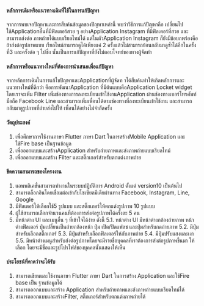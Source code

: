 #### หลักการเดิมหรือแนวทางเดิมที่ใช้ในการแก้ปัญหา
จากการพบเจอปัญหาและการสืบค้นข้อมูลของปัญหาเหล่านี้ พบว่าวิธีการแก้ปัญหาคือ เปลี่ยนไป
ใช้Applicationอื่นที่มีฟิลเตอร์สวย ๆ อย่างApplication Instagram ที่มีฟิลเตอร์ที่สวย และสามารถส่งต่อ
ภาพถ่ายได้แบบเรียลไทม์ได้ แต่ในตัวApplication Instagram ก็ยังมีข้อบกพร่องคือถ้าส่งต่อรูปภาพแบบ
เรียลไทม์สามารถดูได้เพียงแค่ 2 ครั้งแล้วไม่สามารถย้อนกลับมาดูซ้ำได้อีกในครั้งที่3 และครั้งต่อ ๆ ไปซึ่ง
นั้นเป็นการแก้ปัญหาที่ยังไม่ตอบโจทย์ของทางผู้จัดทำ
#### หลักการหรือแนวทางใหม่ที่ต้องการนำเสนอเพื่อแก้ปัญหา
จากหลักการเดิมในการแก้ไขปัญหาและApplicationที่ผู้จัดท าได้สืบค้นทำให้เกิดหลักการและ
แนวทางใหม่ที่ดีกว่า คือการพัฒนาApplication ที่มีต้นแบบคือApplication Locket widget โดยเราจะเพิ่ม 
Filter เพิ่มช่องทางการลงทะเบียนเข้าใช้งานApplication ผ่านช่องทางเบอร์โทรศัพท์มือถือ Facebook Line 
และสามารถเพิ่มเพื่อนได้ตามช่องทางที่ลงทะเบียนเข้าใช้งาน และสามารถกลับมาดูรูปภาพที่ถ่ายส่งไปให้
เพื่อนได้อย่างไม่จำกัดครั้ง
#### วัตถุประสงค์
1. เพื่อศึกษาการใช้งานภาษา Flutter ภาษา Dart ในการสร้างMobile Application และใช้Fire base 
เป็นฐานข้อมูล
2. เพื่อออกแบบและสร้างApplication สำหรับถ่ายภาพและส่งภาพถ่ายแบบเรียลไทม์
3. เพื่อออกแบบและสร้าง Filter และสติ๊กเกอร์สำหรับตกแต่งภาพถ่าย
#### ขีดความสามารถของโครงงาน
1. แอพพลิเคชั่นสามารถทำงานในระบบปฏิบัติการ Android ตั้งแต่ version10 เป็นต้นไป
2. สามารถล็อกอินโดยเชื่อมต่อเข้ากับโซเซียลมีเดียผ่านทาง Facebook, Instagram, Line, Google
3. มีฟิลเตอร์ให้เลือกใช้5 รูปแบบ และสติ๊กเกอร์ให้ตกแต่งรูปภาพ 10 รูปแบบ 
4. ผู้ใช้สามารถเลือกจำนวนคนที่ต้องการส่งต่อรูปภาพได้ครั้งละ 5 คน
5. มีหน้าต่าง UI และเมนูอื่น ๆ ที่เข้าใจได้ง่าย ดังนี้
5.1. หน้าต่าง UI มีหน้าต่างกล้องถ่ายภาพ หน้าต่างฟิลเตอร์ ปุ่มเปลี่ยนเป็นถ่ายกล้องหน้า ปุ่ม
เปิด/ปิดแฟลช และปุ่มสำหรับกดถ่ายภาพ
5.2. มีปุ่มสำหรับเลือกสติ๊กเกอร์ 
5.3. มีปุ่มสำหรับเลือกฟิลเตอร์ให้กับภาพถ่าย
5.4. มีปุ่มปรับแสงและเงา
5.5. มีหน้าต่างเมนูสำหรับส่งต่อรูปภาพโดยจะมีรายชื่อบุคคลที่เราต้องการส่งต่อรูปภาพขึ้นมา
ให้เลือก โดยจะมีชื่อและรูปโปรไฟล์ของบุคคลนั้นแสดงให้เห็น
#### ประโยชน์ที่คาดว่าจะได้รับ
1. สามารถเขียนและใช้งานภาษา Flutter ภาษา Dart ในการสร้าง Application และใช้Fire base เป็น
ฐานข้อมูลได้
2. สามารถออกแบบและสร้าง Application สำหรับถ่ายภาพและส่งภาพถ่ายแบบเรียลไทม์ได้
3. สามารถออกแบบและสร้างFilter, สติ๊กเกอร์สำหรับตกแต่งภาพถ่ายได้
